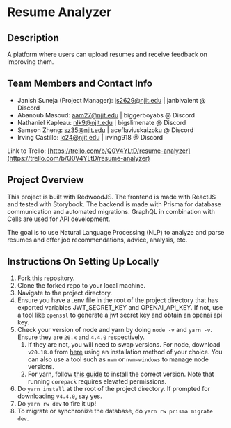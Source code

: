 # Resume Analyzer

## Description
A platform where users can upload resumes and receive feedback on improving them.

## Team Members and Contact Info
- Janish Suneja (Project Manager): js2629@njit.edu | janbivalent @ Discord
- Abanoub Masoud: aam27@njit.edu | biggerboyabs @ Discord
- Nathaniel Kapleau: nlk9@njit.edu | bigslimenate @ Discord
- Samson Zheng: sz35@njit.edu | aceflaviuskaizoku @ Discord
- Irving Castillo: ic24@njit.edu | irving918 @ Discord

Link to Trello: [https://trello.com/b/Q0V4YLtD/resume-analyzer](https://trello.com/b/Q0V4YLtD/resume-analyzer)

## Project Overview
This project is built with RedwoodJS. The frontend is made with ReactJS and tested with
Storybook. The backend is made with Prisma for database communication and automated migrations.
GraphQL in combination with Cells are used for API development.

The goal is to use Natural Language Processing (NLP) to analyze and parse resumes and offer
job recommendations, advice, analysis, etc.

## Instructions On Setting Up Locally
1. Fork this repository.
2. Clone the forked repo to your local machine.
3. Navigate to the project directory.
4. Ensure you have a .env file in the root of the project directory that has exported variables JWT_SECRET_KEY and OPENAI_API_KEY. If not, use a tool like `openssl` to generate a jwt secret key and obtain an openai api key.
5. Check your version of node and yarn by doing `node -v` and `yarn -v`. Ensure they are `20.x` and `4.4.0` respectively.
    1. If they are not, you will need to swap versions. For node, download `v20.18.0` from [here](https://nodejs.org/en/download/package-manager) using an installation method of your choice. You can also use a tool such as `nvm` or `nvm-windows` to manage node versions.
    2. For yarn, follow [this guide](https://docs.redwoodjs.com/docs/how-to/using-yarn/) to install the correct version. Note that running `corepack` requires elevated permissions.
6. Do `yarn install` at the root of the project directory. If prompted for downloading `v4.4.0`, say yes.
7. Do `yarn rw dev` to fire it up!
8. To migrate or synchronize the database, do `yarn rw prisma migrate dev`.
